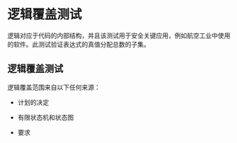 # 逻辑覆盖测试

逻辑对应于代码的内部结构，并且该测试用于安全关键应用，例如航空工业中使用的软件。此测试验证表达式的真值分配总数的子集。

## 逻辑覆盖测试

逻辑覆盖范围来自以下任何来源：

* 计划的决定

* 有限状态机和状态图

* 要求
